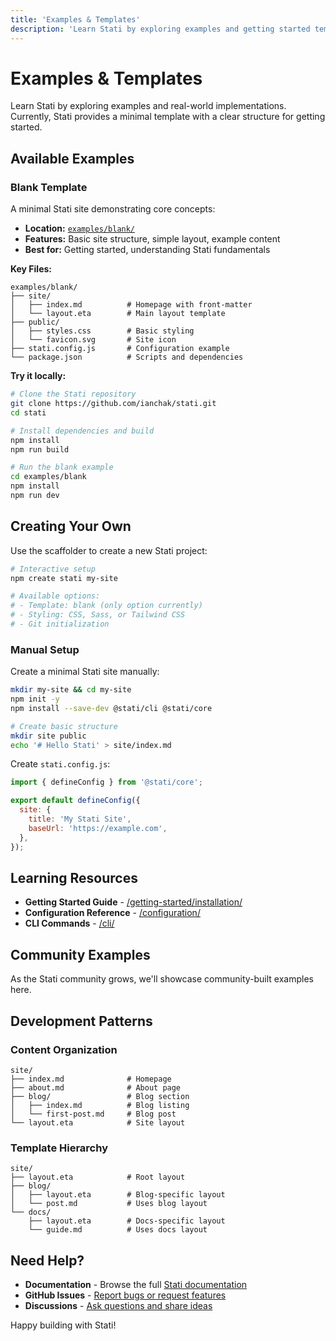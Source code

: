 ```yaml
---
title: 'Examples & Templates'
description: 'Learn Stati by exploring examples and getting started templates.'
---
```


# Examples & Templates

Learn Stati by exploring examples and real-world implementations. Currently, Stati provides a minimal template with a clear structure for getting started.

## Available Examples

### Blank Template

A minimal Stati site demonstrating core concepts:

- **Location:** [`examples/blank/`](https://github.com/ianchak/stati/tree/main/examples/blank)
- **Features:** Basic site structure, simple layout, example content
- **Best for:** Getting started, understanding Stati fundamentals

**Key Files:**

```text
examples/blank/
├── site/
│   ├── index.md          # Homepage with front-matter
│   └── layout.eta        # Main layout template
├── public/
│   ├── styles.css        # Basic styling
│   └── favicon.svg       # Site icon
├── stati.config.js       # Configuration example
└── package.json          # Scripts and dependencies
```

**Try it locally:**

```bash
# Clone the Stati repository
git clone https://github.com/ianchak/stati.git
cd stati

# Install dependencies and build
npm install
npm run build

# Run the blank example
cd examples/blank
npm install
npm run dev
```

## Creating Your Own

Use the scaffolder to create a new Stati project:

```bash
# Interactive setup
npm create stati my-site

# Available options:
# - Template: blank (only option currently)
# - Styling: CSS, Sass, or Tailwind CSS
# - Git initialization
```

### Manual Setup

Create a minimal Stati site manually:

```bash
mkdir my-site && cd my-site
npm init -y
npm install --save-dev @stati/cli @stati/core

# Create basic structure
mkdir site public
echo '# Hello Stati' > site/index.md
```

Create `stati.config.js`:

```javascript
import { defineConfig } from '@stati/core';

export default defineConfig({
  site: {
    title: 'My Stati Site',
    baseUrl: 'https://example.com',
  },
});
```

## Learning Resources

- **Getting Started Guide** - [/getting-started/installation/](/getting-started/installation/)
- **Configuration Reference** - [/configuration/](/configuration/)
- **CLI Commands** - [/cli/](/cli/)

## Community Examples

As the Stati community grows, we'll showcase community-built examples here.

## Development Patterns

### Content Organization

```text
site/
├── index.md              # Homepage
├── about.md              # About page
├── blog/                 # Blog section
│   ├── index.md          # Blog listing
│   └── first-post.md     # Blog post
└── layout.eta            # Site layout
```

### Template Hierarchy

```text
site/
├── layout.eta            # Root layout
├── blog/
│   ├── layout.eta        # Blog-specific layout
│   └── post.md           # Uses blog layout
└── docs/
    ├── layout.eta        # Docs-specific layout
    └── guide.md          # Uses docs layout
```

## Need Help?

- **Documentation** - Browse the full [Stati documentation](/)
- **GitHub Issues** - [Report bugs or request features](https://github.com/ianchak/stati/issues)
- **Discussions** - [Ask questions and share ideas](https://github.com/ianchak/stati/discussions)

Happy building with Stati!
